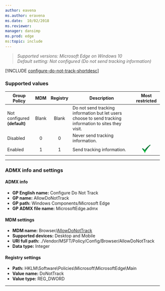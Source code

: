 ```yaml
---
author: eavena
ms.author: eravena
ms.date:  10/02/2018
ms.reviewer: 
manager: dansimp
ms.prod: edge
ms:topic: include
---
```


<!-- ## Configure Do Not Track -->
>*Supported versions: Microsoft Edge on Windows 10*<br>
>*Default setting:  Not configured (Do not send tracking information)*

[!INCLUDE [configure-do-not-track-shortdesc](../shortdesc/configure-do-not-track-shortdesc.md)]

### Supported values

|          Group Policy           |  MDM  | Registry |                                               Description                                               |                 Most restricted                  |
|---------------------------------|:-----:|:--------:|---------------------------------------------------------------------------------------------------------|:------------------------------------------------:|
| Not configured<br>**(default)** | Blank |  Blank   | Do not send tracking information but let users choose to send tracking information to sites they visit. |                                                  |
|            Disabled             |   0   |    0     |                                    Never send tracking information.                                     |                                                  |
|             Enabled             |   1   |    1     |                                       Send tracking information.                                        | ![Most restricted value](../images/check-gn.png) |

---

### ADMX info and settings
#### ADMX info
- **GP English name:** Configure Do Not Track
- **GP name:** AllowDoNotTrack
- **GP path:** Windows Components/Microsoft Edge
- **GP ADMX file name:** MicrosoftEdge.admx

#### MDM settings
- **MDM name:** Browser/[AllowDoNotTrack](https://docs.microsoft.com/windows/client-management/mdm/policy-csp-browser#browser-allowdonottrack)
- **Supported devices:** Desktop and Mobile
- **URI full path:** ./Vendor/MSFT/Policy/Config/Browser/AllowDoNotTrack 
- **Data type:** Integer

#### Registry settings
- **Path:** HKLM\\Software\\Policies\\Microsoft\\MicrosoftEdge\\Main
- **Value name:** DoNotTrack
- **Value type:** REG_DWORD

<hr>
